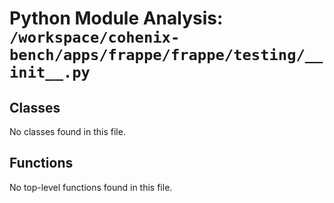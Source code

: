 # Python Module Analysis: `/workspace/cohenix-bench/apps/frappe/frappe/testing/__init__.py`

## Classes

No classes found in this file.


## Functions

No top-level functions found in this file.
